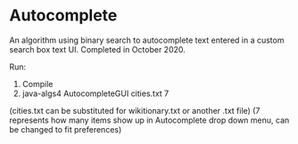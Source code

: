 # Autocomplete
An algorithm using binary search to autocomplete text entered in a custom search box text UI. Completed in October 2020.

Run:
1. Compile
2. java-algs4 AutocompleteGUI cities.txt 7

(cities.txt can be substituted for wikitionary.txt or another .txt file)
(7 represents how many items show up in Autocomplete drop down menu, can be changed to fit preferences)
